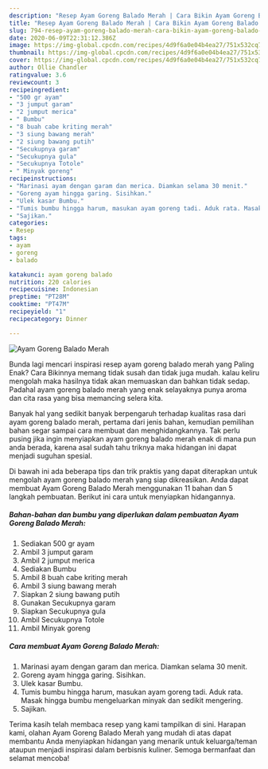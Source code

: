 ```yaml
---
description: "Resep Ayam Goreng Balado Merah | Cara Bikin Ayam Goreng Balado Merah Yang Paling Enak"
title: "Resep Ayam Goreng Balado Merah | Cara Bikin Ayam Goreng Balado Merah Yang Paling Enak"
slug: 794-resep-ayam-goreng-balado-merah-cara-bikin-ayam-goreng-balado-merah-yang-paling-enak
date: 2020-06-09T22:31:12.386Z
image: https://img-global.cpcdn.com/recipes/4d9f6a0e04b4ea27/751x532cq70/ayam-goreng-balado-merah-foto-resep-utama.jpg
thumbnail: https://img-global.cpcdn.com/recipes/4d9f6a0e04b4ea27/751x532cq70/ayam-goreng-balado-merah-foto-resep-utama.jpg
cover: https://img-global.cpcdn.com/recipes/4d9f6a0e04b4ea27/751x532cq70/ayam-goreng-balado-merah-foto-resep-utama.jpg
author: Ollie Chandler
ratingvalue: 3.6
reviewcount: 3
recipeingredient:
- "500 gr ayam"
- "3 jumput garam"
- "2 jumput merica"
- " Bumbu"
- "8 buah cabe kriting merah"
- "3 siung bawang merah"
- "2 siung bawang putih"
- "Secukupnya garam"
- "Secukupnya gula"
- "Secukupnya Totole"
- " Minyak goreng"
recipeinstructions:
- "Marinasi ayam dengan garam dan merica. Diamkan selama 30 menit."
- "Goreng ayam hingga garing. Sisihkan."
- "Ulek kasar Bumbu."
- "Tumis bumbu hingga harum, masukan ayam goreng tadi. Aduk rata. Masak hingga bumbu mengeluarkan minyak dan sedikit mengering."
- "Sajikan."
categories:
- Resep
tags:
- ayam
- goreng
- balado

katakunci: ayam goreng balado 
nutrition: 220 calories
recipecuisine: Indonesian
preptime: "PT28M"
cooktime: "PT47M"
recipeyield: "1"
recipecategory: Dinner

---
```



![Ayam Goreng Balado Merah](https://img-global.cpcdn.com/recipes/4d9f6a0e04b4ea27/751x532cq70/ayam-goreng-balado-merah-foto-resep-utama.jpg)

Bunda lagi mencari inspirasi resep ayam goreng balado merah yang Paling Enak? Cara Bikinnya memang tidak susah dan tidak juga mudah. kalau keliru mengolah maka hasilnya tidak akan memuaskan dan bahkan tidak sedap. Padahal ayam goreng balado merah yang enak selayaknya punya aroma dan cita rasa yang bisa memancing selera kita.



Banyak hal yang sedikit banyak berpengaruh terhadap kualitas rasa dari ayam goreng balado merah, pertama dari jenis bahan, kemudian pemilihan bahan segar sampai cara membuat dan menghidangkannya. Tak perlu pusing jika ingin menyiapkan ayam goreng balado merah enak di mana pun anda berada, karena asal sudah tahu triknya maka hidangan ini dapat menjadi suguhan spesial.


Di bawah ini ada beberapa tips dan trik praktis yang dapat diterapkan untuk mengolah ayam goreng balado merah yang siap dikreasikan. Anda dapat membuat Ayam Goreng Balado Merah menggunakan 11 bahan dan 5 langkah pembuatan. Berikut ini cara untuk menyiapkan hidangannya.

<!--inarticleads1-->

##### Bahan-bahan dan bumbu yang diperlukan dalam pembuatan Ayam Goreng Balado Merah:

1. Sediakan 500 gr ayam
1. Ambil 3 jumput garam
1. Ambil 2 jumput merica
1. Sediakan  Bumbu
1. Ambil 8 buah cabe kriting merah
1. Ambil 3 siung bawang merah
1. Siapkan 2 siung bawang putih
1. Gunakan Secukupnya garam
1. Siapkan Secukupnya gula
1. Ambil Secukupnya Totole
1. Ambil  Minyak goreng




<!--inarticleads2-->

##### Cara membuat Ayam Goreng Balado Merah:

1. Marinasi ayam dengan garam dan merica. Diamkan selama 30 menit.
1. Goreng ayam hingga garing. Sisihkan.
1. Ulek kasar Bumbu.
1. Tumis bumbu hingga harum, masukan ayam goreng tadi. Aduk rata. Masak hingga bumbu mengeluarkan minyak dan sedikit mengering.
1. Sajikan.




Terima kasih telah membaca resep yang kami tampilkan di sini. Harapan kami, olahan Ayam Goreng Balado Merah yang mudah di atas dapat membantu Anda menyiapkan hidangan yang menarik untuk keluarga/teman ataupun menjadi inspirasi dalam berbisnis kuliner. Semoga bermanfaat dan selamat mencoba!

